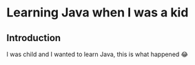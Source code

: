 # Learning Java when I was a kid

## Introduction

I was child and I wanted to learn Java, this is what happened 😂
